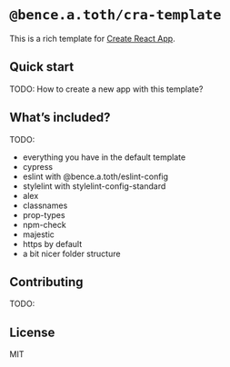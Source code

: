 # `@bence.a.toth/cra-template`

This is a rich template for [Create React App](https://github.com/facebook/create-react-app).


## Quick start

TODO: How to create a new app with this template?


## What’s included?

TODO:
- everything you have in the default template
- cypress
- eslint with @bence.a.toth/eslint-config
- stylelint with stylelint-config-standard
- alex
- classnames
- prop-types
- npm-check
- majestic
- https by default
- a bit nicer folder structure


## Contributing

TODO:


## License

MIT
